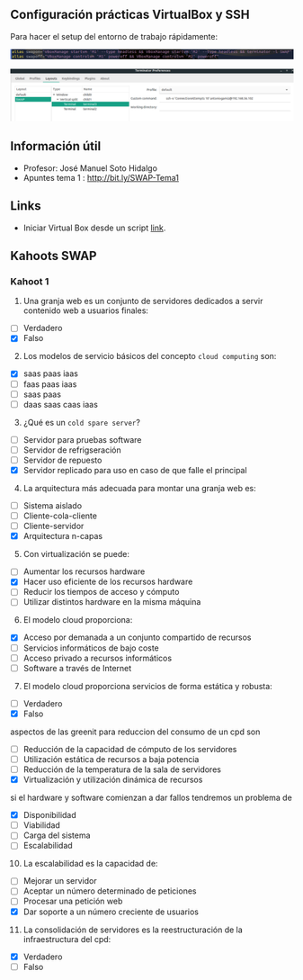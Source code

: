 ## Configuración prácticas VirtualBox y SSH

Para hacer el setup del entorno de trabajo rápidamente:

![alias](img/a1.png)

![alias](img/a2.png)

## Información útil

- Profesor: José Manuel Soto Hidalgo
- Apuntes tema 1 : http://bit.ly/SWAP-Tema1

## Links

- Iniciar Virtual Box desde un script [link](https://www.techrepublic.com/article/how-to-create-a-bash-script-for-starting-virtualbox-vms/).

## Kahoots SWAP

### Kahoot 1

1. Una granja web es un conjunto de servidores dedicados a servir contenido web a usuarios finales:

- [ ] Verdadero
- [x] Falso

2. Los modelos de servicio básicos del concepto `cloud computing` son:

- [x] saas paas iaas
- [ ] faas paas iaas
- [ ] saas paas
- [ ] daas saas caas iaas

3. ¿Qué es un `cold spare server`?

- [ ] Servidor para pruebas software
- [ ] Servidor de refrigseración
- [ ] Servidor de repuesto
- [x] Servidor replicado para uso en caso de que falle el principal

4. La arquitectura más adecuada para montar una granja web es:

- [ ] Sistema aislado
- [ ] Cliente-cola-cliente
- [ ] Cliente-servidor
- [x] Arquitectura n-capas

5. Con virtualización se puede:

- [ ] Aumentar los recursos hardware
- [x] Hacer uso eficiente de los recursos hardware
- [ ] Reducir los tiempos de acceso y cómputo
- [ ] Utilizar distintos hardware en la misma máquina

6. El modelo cloud proporciona:

- [x] Acceso por demanada a un conjunto compartido de recursos
- [ ] Servicios informáticos de bajo coste
- [ ] Acceso privado a recursos informáticos
- [ ] Software a través de Internet

7. El modelo cloud proporciona servicios de forma estática y robusta:

- [ ] Verdadero
- [x] Falso

aspectos de las greenit para reduccion del consumo de un cpd son

- [ ] Reducción de la capacidad de cómputo de los servidores
- [ ] Utilización estática de recursos a baja potencia
- [ ] Reducción de la temperatura de la sala de servidores
- [x] Virtualización y utilización dinámica de recursos

si el hardware y software comienzan a dar fallos tendremos un problema de

- [x] Disponibilidad
- [ ] Viabilidad
- [ ] Carga del sistema
- [ ] Escalabilidad

10. La escalabilidad es la capacidad de:

- [ ] Mejorar un servidor
- [ ] Aceptar un número determinado de peticiones
- [ ] Procesar una petición web
- [x] Dar soporte a un número creciente de usuarios

11.  La consolidación de servidores es la reestructuración de la infraestructura del cpd:

- [x] Verdadero
- [ ] Falso